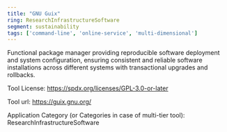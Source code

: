 ```yaml
---
title: "GNU Guix"
ring: ResearchInfrastructureSoftware
segment: sustainability
tags: ['command-line', 'online-service', 'multi-dimensional']
---
```

Functional package manager providing reproducible software deployment and system configuration, ensuring consistent and reliable software installations across different systems with transactional upgrades and rollbacks.

Tool License: https://spdx.org/licenses/GPL-3.0-or-later

Tool url: https://guix.gnu.org/

Application Category (or Categories in case of multi-tier tool): ResearchInfrastructureSoftware
